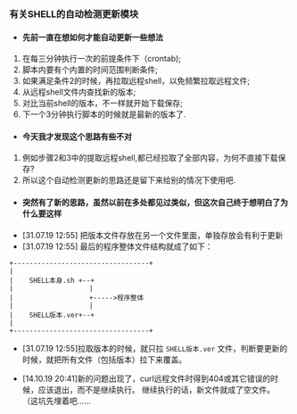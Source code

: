  ### 有关SHELL的自动检测更新模块
  
  - #### 先前一直在想如何才能自动更新一些想法
  1. 在每三分钟执行一次的前提条件下（crontab);
  2. 脚本内要有个内置的时间范围判断条件;
  3. 如果满足条件2的时候，再拉取远程shell，以免频繁拉取远程文件;
  4. 从远程shell文件内查找新的版本;
  5. 对比当前shell的版本，不一样就开始下载保存;
  6. 下一个3分钟执行脚本的时候就是最新的版本了.
  - #### 今天我才发现这个思路有些不对
  1. 例如步骤2和3中的提取远程shell,都已经拉取了全部内容，为何不直接下载保存?
  2. 所以这个自动检测更新的思路还是留下来给别的情况下使用吧.
  - #### 突然有了新的思路，虽然以前在多处都见过类似，但这次自己终于想明白了为什么要这样
  - [31.07.19 12:55]
    把版本文件存放在另一个文件里面，单独存放会有利于更新
  - [31.07.19 12:55]
     最后的程序整体文件结构就成了如下：
```
+----------------------------------+
|                              
|    SHELL本身.sh +--+
|                   |
|                   +----->程序整体
|                   |
|    SHELL版本.ver+--+
|
+----------------------------------+
```
  - [31.07.19 12:55]拉取版本的时候，就只拉 `SHELL版本.ver` 文件，判断要更新的时候，就把所有文件（包括版本）拉下来覆盖。
  
  - [14.10.19 20:41]新的问题出现了，curl远程文件时得到404或其它错误的时候，应该退出，而不是继续执行。
继续执行的话，新文件就成了空文件。
（这坑先埋着吧……
